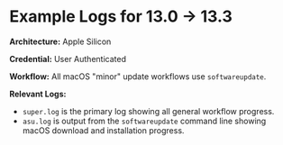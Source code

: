 # Example Logs for 13.0 -> 13.3

__Architecture:__ Apple Silicon

__Credential:__ User Authenticated

__Workflow:__ All macOS "minor" update workflows use `softwareupdate`.

__Relevant Logs:__
- `super.log` is the primary log showing all general workflow progress.
- `asu.log` is output from the `softwareupdate` command line showing macOS download and installation progress.